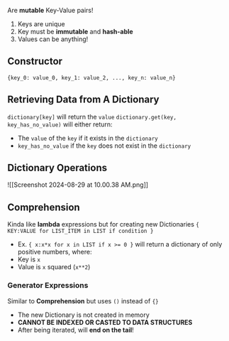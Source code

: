 Are **mutable**
Key-Value pairs!
1. Keys are unique
2. Key must be **immutable** and **hash-able**
3. Values can be anything!
## Constructor
`{key_0: value_0, key_1: value_2, ..., key_n: value_n}`
## Retrieving Data from A Dictionary
`dictionary[key]` will return the `value`
`dictionary.get(key, key_has_no_value)` will either return:
- The `value` of the `key` if it exists in the `dictionary`
- `key_has_no_value` if the `key` does not exist in the `dictionary`
## Dictionary Operations
![[Screenshot 2024-08-29 at 10.00.38 AM.png]]
## Comprehension
Kinda like **lambda** expressions but for creating new Dictionaries
`{ KEY:VALUE for LIST_ITEM in LIST if condition }`
- Ex. `{ x:x*x for x in LIST if x >= 0 }` will return a dictionary of only positive numbers, where:
- Key is `x`
- Value is `x` squared (`x**2`)
### Generator Expressions
Similar to **Comprehension** but uses `()` instead of `{}`
- The new Dictionary is not created in memory
- **CANNOT BE INDEXED OR CASTED TO DATA STRUCTURES**
- After being iterated, will **end on the tail**!